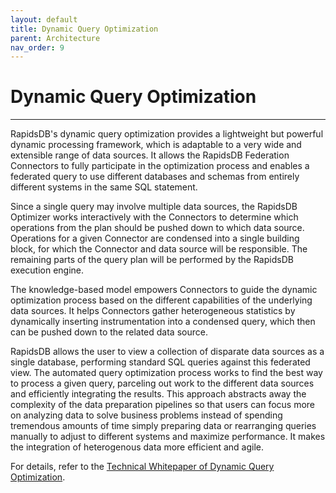 ```yaml
---
layout: default
title: Dynamic Query Optimization
parent: Architecture
nav_order: 9
---
```


# Dynamic Query Optimization

---

RapidsDB's dynamic query optimization provides a lightweight but powerful dynamic processing framework, which is adaptable to a very wide and extensible range of data sources. It allows the RapidsDB Federation Connectors to fully participate in the optimization process and enables a federated query to use different databases and schemas from entirely different systems in the same SQL statement.

Since a single query may involve multiple data sources, the RapidsDB Optimizer works interactively with the Connectors to determine which operations from the plan should be pushed down to which data source. Operations for a given Connector are condensed into a single building block, for which the Connector and data source will be responsible. The remaining parts of the query plan will be performed by the RapidsDB execution engine.

The knowledge-based model empowers Connectors to guide the dynamic optimization process based on the different capabilities of the underlying data sources. It helps Connectors gather heterogeneous statistics by dynamically inserting instrumentation into a condensed query, which then can be pushed down to the related data source.

RapidsDB allows the user to view a collection of disparate data sources as a single database, performing standard SQL queries against this federated view. The automated query optimization process works to find the best way to process a given query, parceling out work to the different data sources and efficiently integrating the results. This approach abstracts away the complexity of
the data preparation pipelines so that users can focus more on analyzing data to solve business problems instead of spending tremendous amounts of time simply preparing data or rearranging queries manually to adjust to different systems and maximize performance. It makes the integration of heterogenous data more efficient and agile.

For details, refer to the [Technical Whitepaper of Dynamic Query Optimization](./Dynamic_Query_Optimization_Whitepaper2022.pdf).
